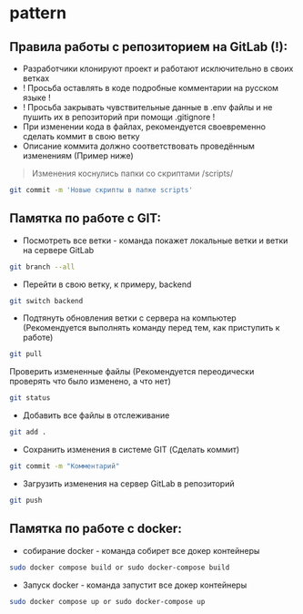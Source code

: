 # pattern


## Правила работы с репозиторием на GitLab (!):

- Разработчики клонируют проект и работают исключительно в своих ветках
- ! Просьба оставлять в коде подробные комментарии на русском языке !
- ! Просьба закрывать чувствительные данные в .env файлы и не пушить их в репозиторий при помощи .gitignore !
- При изменении кода в файлах, рекомендуется своевременно сделать коммит в свою ветку
- Описание коммита должно соответствовать проведённым изменениям (Пример ниже)

> Изменения коснулись папки со скриптами /scripts/
```sh
git commit -m 'Новые скрипты в папке scripts'
```

## Памятка по работе с GIT:
- Посмотреть все ветки - команда покажет локальные ветки и ветки на сервере GitLab
```sh
git branch --all
```
- Перейти в свою ветку, к примеру, backend
```sh
git switch backend
```
- Подтянуть обновления ветки с сервера на компьютер (Рекомендуется выполнять команду перед тем, как приступить к работе)
```sh
git pull
```
Проверить измененные файлы (Рекомендуется переодически проверять что было изменено, а что нет)
```sh
git status
```
- Добавить все файлы в отслеживание
```sh
git add .
```
- Сохранить изменения в системе GIT (Сделать коммит)
```sh
git commit -m "Комментарий"
```
- Загрузить изменения на сервер GitLab в репозиторий
```sh
git push
```


## Памятка по работе с docker:
- собирание docker - команда собирет все докер контейнеры
```sh
sudo docker compose build or sudo docker-compose build
```
- Запуск docker - команда запустит все докер контейнеры
```sh
sudo docker compose up or sudo docker-compose up
```
